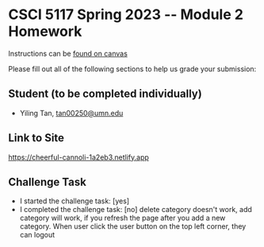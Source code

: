 # CSCI 5117 Spring 2023 -- Module 2 Homework


Instructions can be [found on canvas](https://canvas.umn.edu/courses/355584/pages/homework-2)

Please fill out all of the following sections to help us grade your submission:

## Student (to be completed individually)

* Yiling Tan, tan00250@umn.edu

## Link to Site

<https://cheerful-cannoli-1a2eb3.netlify.app>

## Challenge Task

* I started the challenge task: [yes]
* I completed the challenge task: [no] delete category doesn't work, add category will work, if you refresh the page after you add a new category. When user click the user button on the top left corner, they can logout
